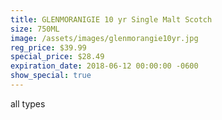 ```yaml
---
title: GLENMORANIGIE 10 yr Single Malt Scotch
size: 750ML
image: /assets/images/glenmorangie10yr.jpg
reg_price: $39.99
special_price: $28.49
expiration_date: 2018-06-12 00:00:00 -0600
show_special: true
---
```


all types